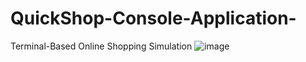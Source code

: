 # QuickShop-Console-Application-
 Terminal-Based Online Shopping Simulation
![image](https://github.com/user-attachments/assets/f311510b-6a3c-4468-bb36-a36a8f4fe3d6)


